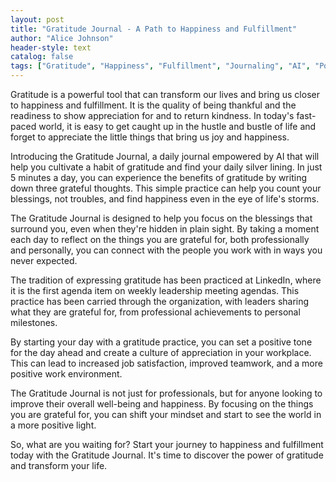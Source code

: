 ```yaml
---
layout: post
title: "Gratitude Journal - A Path to Happiness and Fulfillment"
author: "Alice Johnson"
header-style: text
catalog: false
tags: ["Gratitude", "Happiness", "Fulfillment", "Journaling", "AI", "Positive Thinking", "Well-being"]
---
```


Gratitude is a powerful tool that can transform our lives and bring us closer to happiness and fulfillment. It is the quality of being thankful and the readiness to show appreciation for and to return kindness. In today's fast-paced world, it is easy to get caught up in the hustle and bustle of life and forget to appreciate the little things that bring us joy and happiness.

Introducing the Gratitude Journal, a daily journal empowered by AI that will help you cultivate a habit of gratitude and find your daily silver lining. In just 5 minutes a day, you can experience the benefits of gratitude by writing down three grateful thoughts. This simple practice can help you count your blessings, not troubles, and find happiness even in the eye of life's storms.

The Gratitude Journal is designed to help you focus on the blessings that surround you, even when they're hidden in plain sight. By taking a moment each day to reflect on the things you are grateful for, both professionally and personally, you can connect with the people you work with in ways you never expected.

The tradition of expressing gratitude has been practiced at LinkedIn, where it is the first agenda item on weekly leadership meeting agendas. This practice has been carried through the organization, with leaders sharing what they are grateful for, from professional achievements to personal milestones.

By starting your day with a gratitude practice, you can set a positive tone for the day ahead and create a culture of appreciation in your workplace. This can lead to increased job satisfaction, improved teamwork, and a more positive work environment.

The Gratitude Journal is not just for professionals, but for anyone looking to improve their overall well-being and happiness. By focusing on the things you are grateful for, you can shift your mindset and start to see the world in a more positive light.

So, what are you waiting for? Start your journey to happiness and fulfillment today with the Gratitude Journal. It's time to discover the power of gratitude and transform your life.